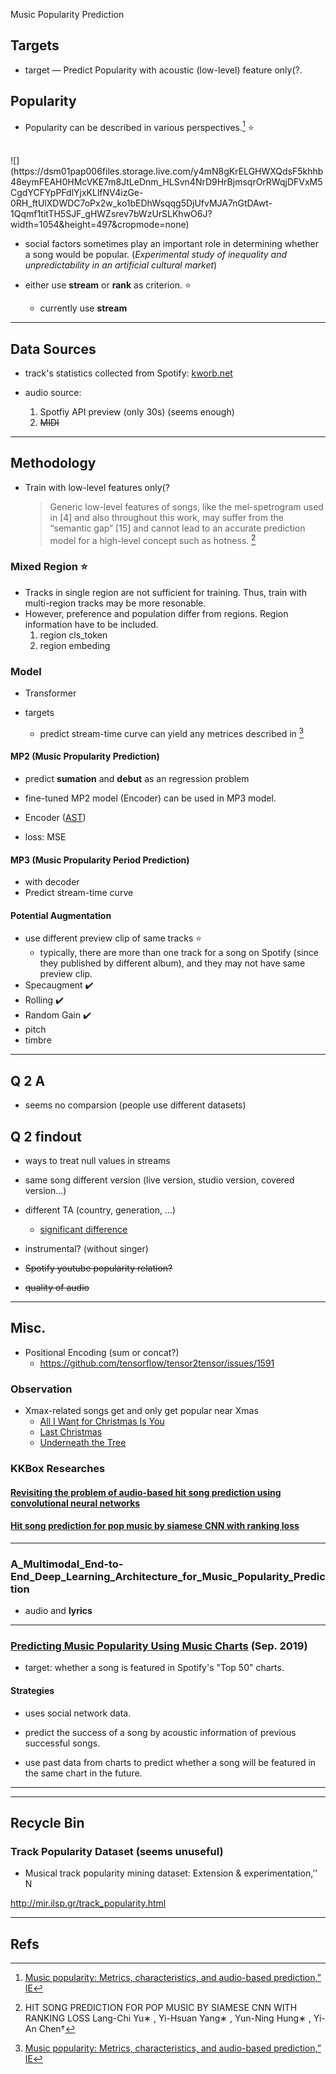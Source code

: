 
Music Popularity Prediction

## Targets

- target &mdash; Predict Popularity with acoustic (low-level) feature only(?.

## Popularity

- Popularity can be described in various perspectives.[^1] :star:
<br>
![](https://dsm01pap006files.storage.live.com/y4mN8gKrELGHWXQdsF5khhb48eymFEAH0HMcVKE7m8JtLeDnm_HLSvn4NrD9HrBjmsqrOrRWqjDFVxM5CgdYCFYpPFdlYjxKLlfNV4izGe-0RH_ftUlXDWDC7oPx2w_ko1bEDhWsqqg5DjUfvMJA7nGtDAwt-1Qqmf1titTH5SJF_gHWZsrev7bWzUrSLKhwO6J?width=1054&height=497&cropmode=none)



- social factors sometimes play an important role in determining whether a song would be popular. (_Experimental study of inequality and unpredictability in an artificial cultural market_)

- either use **stream** or **rank** as criterion. :star:
	- currently use **stream**

---


## Data Sources


- track's statistics collected from Spotify: [kworb.net](kworb.net)

- audio source: 
	1. Spotfiy API preview (only 30s) (seems enough)
	2. ~~MIDI~~

---

## Methodology

- Train with low-level features only(?
	> Generic low-level features of songs, like the mel-spetrogram used in [4] and also throughout this work, may suffer from the “semantic gap” [15] and cannot lead to an accurate prediction model for a high-level concept such as hotness.
	[^2]

### Mixed Region :star:
- Tracks in single region are not sufficient for training. Thus, train with multi-region tracks may be more resonable.
- However, preference and population differ from regions. Region information have to be included.
	1. region cls_token
	2. region embeding


### Model

- Transformer

- targets
	- predict stream-time curve can yield any metrices described in [^1]
	 

#### MP2 (Music Propularity Prediction)


- predict **sumation** and **debut** as an regression problem
- fine-tuned MP2 model (Encoder) can be used in MP3 model.

- Encoder ([AST](https://arxiv.org/pdf/2104.01778v3.pdf))

- loss: MSE

#### MP3 (Music Propularity Period Prediction)

- with decoder
- Predict stream-time curve

#### Potential Augmentation

- use different preview clip of same tracks :star:
	- typically, there are more than one track for a song on Spotify (since they published by different album), and they may not have same preview clip.
- Specaugment :heavy_check_mark: 
- Rolling :heavy_check_mark:
- Random Gain :heavy_check_mark:
- pitch
- timbre



----

## Q 2 A


- seems no comparsion (people use different datasets)


## Q 2 findout

- ways to treat null values in streams

- same song different version (live version, studio version, covered version...)

- different TA (country, generation, ...)
	- [significant difference](https://www.semanticscholar.org/paper/Study-of-Chinese-and-UK-Hit-Songs-Prediction-Fan-Casey/3d4037c2817391df6c2b628bb8cef6ca39e57341)
	
- instrumental? (without singer)
	
- ~~Spotify youtube popularity relation?~~

- ~~quality of audio~~


---
## Misc.

- Positional Encoding (sum or concat?)
	- https://github.com/tensorflow/tensor2tensor/issues/1591

### Observation

- Xmax-related songs get and only get popular near Xmas
	- [All I Want for Christmas Is You](https://kworb.net/spotify/track/0bYg9bo50gSsH3LtXe2SQn.html)
	- [Last Christmas](https://kworb.net/spotify/track/2FRnf9qhLbvw8fu4IBXx78.html)
	- [Underneath the Tree](https://kworb.net/spotify/track/3nAp4IvdMPPWEH9uuXFFV5.html)


### KKBox Researches

#### [Revisiting the problem of audio-based hit song prediction using convolutional neural networks](https://arxiv.org/abs/1704.01280)


#### [Hit song prediction for pop music by siamese CNN with ranking loss](https://arxiv.org/abs/1710.10814)

---

### A_Multimodal_End-to-End_Deep_Learning_Architecture_for_Music_Popularity_Prediction

- audio and **lyrics**

---

### [Predicting Music Popularity Using Music Charts](https://www.researchgate.net/publication/341420234_Predicting_Music_Popularity_on_Streaming_Platforms) (Sep. 2019)

- target: whether a song is featured in Spotify's "Top 50" charts.

#### Strategies

- uses social network data.

- predict the success of a song by acoustic information of previous successful songs.

- use past data from charts to predict whether a song will be featured in the same chart in the future.

---

---

## Recycle Bin

### Track Popularity Dataset (seems unuseful)

- Musical track popularity mining dataset: Extension & experimentation,’’ N

http://mir.ilsp.gr/track_popularity.html


---

## Refs


[^1]: [Music popularity: Metrics, characteristics, and audio-based prediction,” IE](https://www.semanticscholar.org/paper/Music-Popularity%3A-Metrics%2C-Characteristics%2C-and-Lee-Lee/d1bb1d35ad3666f196e6292b1f782c10da6ba677)

[^2]:  HIT SONG PREDICTION FOR POP MUSIC BY SIAMESE CNN WITH RANKING LOSS Lang-Chi Yu∗ , Yi-Hsuan Yang∗ , Yun-Ning Hung∗ , Yi-An Chen† 